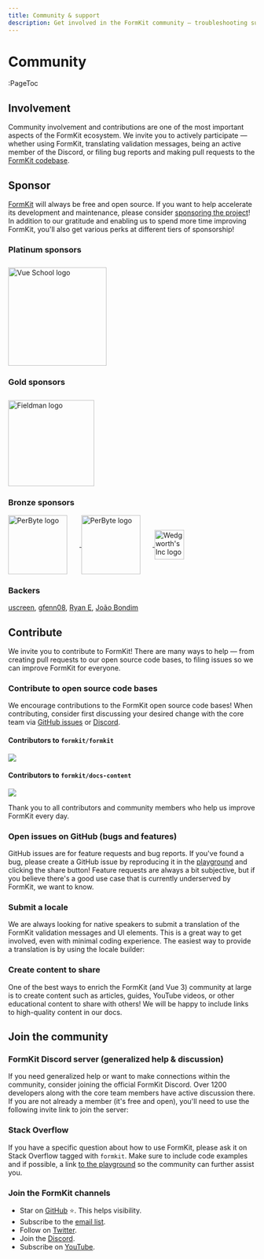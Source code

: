 ```yaml
---
title: Community & support
description: Get involved in the FormKit community — troubleshooting support, feature requests, project roadmap discussion, and more.
---
```


# Community

:PageToc

## Involvement

Community involvement and contributions are one of the most important aspects of the FormKit ecosystem. We invite you to actively participate — whether using FormKit, translating validation messages, being an active member of the Discord, or filing bug reports and making pull requests to the [FormKit codebase](https://github.com/formkit/formkit).

## Sponsor

[FormKit](https://github.com/formkit/formkit) will always be free and open source. If you want to help accelerate its development and maintenance, please consider [sponsoring the project](https://github.com/sponsors/formkit)! In addition to our gratitude and enabling us to spend more time improving FormKit, you'll also get various perks at different tiers of sponsorship!

<LinkGithub href="https://github.com/sponsors/formkit" button-text="Sponsor FormKit"></LinkGithub>

### Platinum sponsors

<a class="no-underline" href="https://vueschool.io?utm_source=formkit&utm_medium=web">
    <img
        class="docs-partner"
        src="https://cdn.formk.it/web-assets/sponsors/vueschool.png"
        alt="Vue School logo"
        style="display:inline-block;vertical-align: middle;width: 200px;margin-right: 25px;margin-top: 10px;"
    />
</a>

### Gold sponsors

<a class="no-underline" href="https://fieldman.co?utm_source=formkit&utm_medium=web">
    <img
        class="docs-partner"
        src="https://cdn.formk.it/web-assets/sponsors/fieldman-logo.svg"
        alt="Fieldman logo"
        style="display:inline-block;vertical-align: middle;width: 175px;margin-right: 25px;margin-top: 10px;"
    />
</a>

<!-- ### Silver sponsors -->

### Bronze sponsors

<a class="no-underline" href="https://www.perbyte.com?utm_source=formkit&utm_medium=web">
    <img
        class="docs-partner"
        src="https://cdn.formk.it/web-assets/sponsors/bronze-sponsor_perbyte.png"
        alt="PerByte logo"
        style="display:inline-block;vertical-align: middle;width: 120px;margin-right: 25px;"
    />
</a>

<a class="no-underline" href="https://zammad.com?utm_source=formkit&utm_medium=web">
    <img
        class="docs-partner"
        src="https://cdn.formk.it/web-assets/sponsors/zammad_logo-transparent.png"
        alt="PerByte logo"
        style="display:inline-block;vertical-align: middle;width: 120px;margin-right: 25px;"
    />
</a>

<a class="no-underline" href="https://wedgworth.com?utm_source=formkit&utm_medium=web">
    <img
        class="docs-partner"
        src="https://cdn.formk.it/web-assets/sponsors/bronze-sponsor_wedgworth.png"
        alt="Wedgworth's Inc logo"
        style="display:inline-block;vertical-align: middle;width: 60px;margin-right: 25px;"
    />
</a>

### Backers

[uscreen](https://uscreen.de), [gfenn08](https://github.com/gfenn08), [Ryan E](https://github.com/VikingDadMedic), [João Bondim](https://github.com/JesterIruka)

## Contribute

We invite you to contribute to FormKit! There are many ways to help — from creating pull requests to our open source code bases, to filing issues so we can improve FormKit for everyone.

### Contribute to open source code bases

We encourage contributions to the FormKit open source code bases! When contributing, consider first discussing your desired change with the core team via [GitHub issues](https://github.com/formkit/formkit/issues) or [Discord](https://discord.gg/Vhu97pAC76).

#### Contributors to `formkit/formkit`

<a href="https://github.com/formkit/formkit/graphs/contributors">
    <img src="https://contributors-img.web.app/image?repo=formkit/formkit">
</a>

#### Contributors to `formkit/docs-content`

<a href="https://github.com/formkit/docs-content/graphs/contributors">
    <img src="https://contributors-img.web.app/image?repo=formkit/docs-content">
</a>

Thank you to all contributors and community members who help us improve FormKit every day.

### Open issues on GitHub (bugs and features)

GitHub issues are for feature requests and bug reports. If you've found a bug, please create a GitHub issue by reproducing it in the [playground](/playground) and clicking the share button! Feature requests are always a bit subjective, but if you believe there's a good use case that is currently underserved by FormKit, we want to know.

<LinkGithub href="https://github.com/formkit/formkit/issues" button-text="GitHub issues"></LinkGithub>

### Submit a locale

We are always looking for native speakers to submit a translation of the FormKit validation messages and UI elements. This is a great way to get involved, even with minimal coding experience. The easiest way to provide a translation is by using the locale builder:

<LinkLocaleBuilder></LinkLocaleBuilder>

### Create content to share

One of the best ways to enrich the FormKit (and Vue 3) community at large is to create content such as articles, guides, YouTube videos, or other educational content to share with others! We will be happy to include links to high-quality content in our docs.

## Join the community

### FormKit Discord server (generalized help & discussion)

If you need generalized help or want to make connections within the community, consider joining the official FormKit Discord. Over 1200 developers along with the core team members have active discussion there. If you are not already a member (it's free and open), you'll need to use the following invite link to join the server:

<LinkDiscord></LinkDiscord>

### Stack Overflow

If you have a specific question about how to use FormKit, please ask it on Stack Overflow tagged with `formkit`. Make sure to include code examples and if possible, a link [to the playground](/playground) so the community can further assist you.

<LinkStackOverflow></LinkStackOverflow>

<!-- If you have a PRO subscription, you'll be able to see and upvote feature requests from others -->

### Join the FormKit channels

- Star on [GitHub](https://github.com/formkit/formkit) ⭐️. This helps visibility.
- Subscribe to the [email list](https://t.co/hEBF5FZPrB).
- Follow on [Twitter](https://twitter.com/FormKit).
- Join the [Discord](https://discord.gg/NZ6nchBDGx).
- Subscribe on [YouTube](https://www.youtube.com/formkit).
